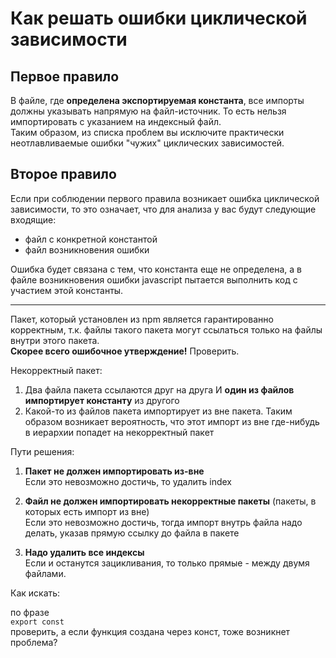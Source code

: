 # Как решать ошибки циклической зависимости

## Первое правило

В файле, где **определена экспортируемая константа**, все импорты должны указывать напрямую на файл-источник. То есть нельзя импортировать с указанием на индексный файл.  
Таким образом, из списка проблем вы исключите практически неотлавливаемые ошибки "чужих" циклических зависимостей.

## Второе правило

Если при соблюдении первого правила возникает ошибка циклической зависимости, то это означает, что для анализа у вас будут следующие входящие:

- файл с конкретной константой
- файл возникновения ошибки

Ошибка будет связана с тем, что константа еще не определена, а в файле возникновения ошибки javascript пытается выполнить код с участием этой константы.

---

Пакет, который установлен из npm является гарантированно корректным, т.к. файлы такого пакета могут ссылаться только на файлы внутри этого пакета.  
**Скорее всего ошибочное утверждение!** Проверить.

Некорректный пакет:

1) Два файла пакета ссылаются друг на друга И **один из файлов импортирует константу** из другого
2) Какой-то из файлов пакета импортирует из вне пакета. Таким образом возникает вероятность, что этот импорт из вне где-нибудь в иерархии попадет на некорректный пакет

Пути решения:

1) **Пакет не должен импортировать из-вне**  
   Если это невозможно достичь, то удалить index

2) **Файл не должен импортировать некорректные пакеты** (пакеты, в которых есть импорт из вне)  
   Если это невозможно достичь, тогда импорт внутрь файла надо делать, указав прямую ссылку до файла в пакете

3) **Надо удалить все индексы**  
   Если и останутся зацикливания, то только прямые - между двумя файлами.

Как искать:

по фразе  
`export const`  
проверить, а если функция создана через конст, тоже возникнет проблема?  







